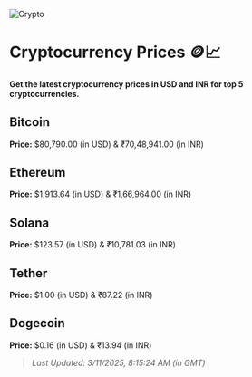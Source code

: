 
![Crypto](https://www.techguide.com.au/wp-content/uploads/2020/11/crypto3.jpeg)

# Cryptocurrency Prices 🪙📈

#### Get the latest cryptocurrency prices in USD and INR for top 5 cryptocurrencies.

## Bitcoin

**Price:** $80,790.00 (in USD) & ₹70,48,941.00 (in INR)

## Ethereum

**Price:** $1,913.64 (in USD) & ₹1,66,964.00 (in INR)

## Solana

**Price:** $123.57 (in USD) & ₹10,781.03 (in INR)

## Tether

**Price:** $1.00 (in USD) & ₹87.22 (in INR)

## Dogecoin

**Price:** $0.16 (in USD) & ₹13.94 (in INR)

> _Last Updated: 3/11/2025, 8:15:24 AM (in GMT)_
